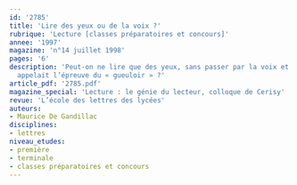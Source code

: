 ```yaml
---
id: '2785'
title: 'Lire des yeux ou de la voix ?'
rubrique: 'Lecture [classes préparatoires et concours]'
annee: '1997'
magazine: 'n°14 juillet 1998'
pages: '6'
description: 'Peut-on ne lire que des yeux, sans passer par la voix et ce que Flaubert
  appelait l’épreuve du « gueuloir » ?'
article_pdf: '2785.pdf'
magazine_special: 'Lecture : le génie du lecteur, colloque de Cerisy'
revue: 'L’école des lettres des lycées'
auteurs:
- Maurice De Gandillac
disciplines:
- lettres
niveau_etudes:
- première
- terminale
- classes préparatoires et concours
---
```

